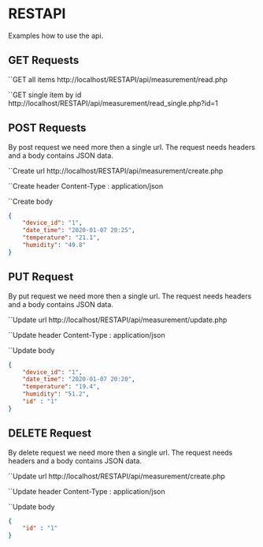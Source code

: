 # RESTAPI

Examples how to use the api.

## GET Requests
``GET all items
http://localhost/RESTAPI/api/measurement/read.php

``GET single item by id
http://localhost/RESTAPI/api/measurement/read_single.php?id=1


## POST Requests
By post request we need more then a single url. The request needs headers and a body contains JSON data.

``Create url
http://localhost/RESTAPI/api/measurement/create.php

``Create header 
Content-Type : application/json

``Create body
``` JSON
{
	"device_id": "1",
	"date_time": "2020-01-07 20:25",
	"temperature": "21.1",
	"humidity": "49.8"
}
 ```

## PUT Request
By put request we need more then a single url. The request needs headers and a body contains JSON data.

``Update url
http://localhost/RESTAPI/api/measurement/update.php

``Update header 
Content-Type : application/json

``Update body
``` JSON
{
	"device_id": "1",
	"date_time": "2020-01-07 20:20",
	"temperature": "19.4",
	"humidity": "51.2",
	"id" : "1"
}
 ```

## DELETE Request
By delete request we need more then a single url. The request needs headers and a body contains JSON data.

``Update url
http://localhost/RESTAPI/api/measurement/create.php

``Update header 
Content-Type : application/json

``Update body
``` JSON
{
	"id" : "1"
}
```
